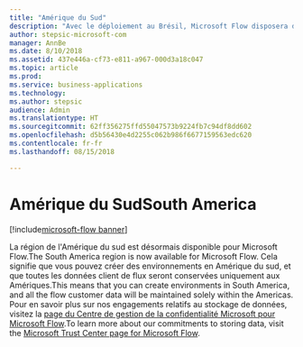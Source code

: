 ```yaml
---
title: "Amérique du Sud"
description: "Avec le déploiement au Brésil, Microsoft Flow disposera d'une parité totale avec toutes les régions Dynamics 365."
author: stepsic-microsoft-com
manager: AnnBe
ms.date: 8/10/2018
ms.assetid: 437e446a-cf73-e811-a967-000d3a18c047
ms.topic: article
ms.prod: 
ms.service: business-applications
ms.technology: 
ms.author: stepsic
audience: Admin
ms.translationtype: HT
ms.sourcegitcommit: 62ff356275ffd55047573b9224fb7c94df8dd602
ms.openlocfilehash: d5b56430e4d2255c062b986f6677159563edc620
ms.contentlocale: fr-fr
ms.lasthandoff: 08/15/2018

---
```

# <a name="south-america"></a><span data-ttu-id="f16a9-103">Amérique du Sud</span><span class="sxs-lookup"><span data-stu-id="f16a9-103">South America</span></span>

[!include[microsoft-flow banner](../includes/microsoft-flow.md)]




<span data-ttu-id="f16a9-104">La région de l'Amérique du sud est désormais disponible pour Microsoft Flow.</span><span class="sxs-lookup"><span data-stu-id="f16a9-104">The South America region is now available for Microsoft Flow.</span></span> <span data-ttu-id="f16a9-105">Cela signifie que vous pouvez créer des environnements en Amérique du sud, et que toutes les données client de flux seront conservées uniquement aux Amériques.</span><span class="sxs-lookup"><span data-stu-id="f16a9-105">This means that you can create environments in South America, and all the flow customer data will be maintained solely within the Americas.</span></span> <span data-ttu-id="f16a9-106">Pour en savoir plus sur nos engagements relatifs au stockage de données, visitez la [page du Centre de gestion de la confidentialité Microsoft pour Microsoft Flow](https://www.microsoft.com/en-us/TrustCenter/CloudServices/business-application-platform/data-location).</span><span class="sxs-lookup"><span data-stu-id="f16a9-106">To learn more about our commitments to storing data, visit the [Microsoft Trust Center page for Microsoft Flow](https://www.microsoft.com/en-us/TrustCenter/CloudServices/business-application-platform/data-location).</span></span>

